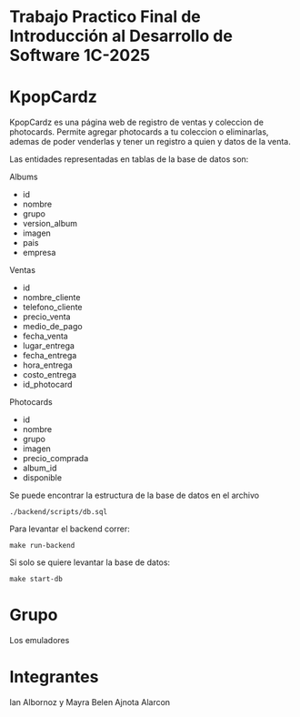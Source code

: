 # Trabajo Practico Final de Introducción al Desarrollo de Software 1C-2025

# KpopCardz

KpopCardz es una página web de registro de ventas y coleccion de photocards. Permite agregar photocards a tu coleccion o eliminarlas, ademas de poder venderlas y tener un registro a quien y datos de la venta.


Las entidades representadas en tablas de la base de datos son:

Albums
- id
- nombre
- grupo
- version_album
- imagen
- pais
- empresa

Ventas
- id 
- nombre_cliente 
- telefono_cliente 
- precio_venta 
- medio_de_pago 
- fecha_venta
- lugar_entrega 
- fecha_entrega
- hora_entrega 
- costo_entrega 
- id_photocard 

Photocards
- id 
- nombre 
- grupo 
- imagen 
- precio_comprada 
- album_id
- disponible 


Se puede encontrar la estructura de la base de datos en el archivo
```
./backend/scripts/db.sql
```

Para levantar el backend correr:
```
make run-backend
```

Si solo se quiere levantar la base de datos:
```
make start-db
```

# Grupo 
Los emuladores
# Integrantes 
Ian Albornoz y Mayra Belen Ajnota Alarcon 